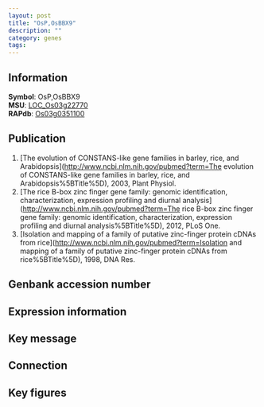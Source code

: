 ```yaml
---
layout: post
title: "OsP,OsBBX9"
description: ""
category: genes
tags: 
---
```


## Information
__Symbol__: OsP,OsBBX9  
__MSU__: [LOC_Os03g22770](http://rice.plantbiology.msu.edu/cgi-bin/ORF_infopage.cgi?orf=LOC_Os03g22770)  
__RAPdb__: [Os03g0351100](http://rapdb.dna.affrc.go.jp/viewer/gbrowse_details/irgsp1?name=Os03g0351100)  

## Publication
1. [The evolution of CONSTANS-like gene families in barley, rice, and Arabidopsis](http://www.ncbi.nlm.nih.gov/pubmed?term=The evolution of CONSTANS-like gene families in barley, rice, and Arabidopsis%5BTitle%5D), 2003, Plant Physiol.
2. [The rice B-box zinc finger gene family: genomic identification, characterization, expression profiling and diurnal analysis](http://www.ncbi.nlm.nih.gov/pubmed?term=The rice B-box zinc finger gene family: genomic identification, characterization, expression profiling and diurnal analysis%5BTitle%5D), 2012, PLoS One.
3. [Isolation and mapping of a family of putative zinc-finger protein cDNAs from rice](http://www.ncbi.nlm.nih.gov/pubmed?term=Isolation and mapping of a family of putative zinc-finger protein cDNAs from rice%5BTitle%5D), 1998, DNA Res.

## Genbank accession number

## Expression information

## Key message

## Connection

## Key figures


